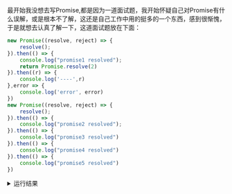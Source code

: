 最开始我没想去写Promise,都是因为一道面试题，我开始怀疑自己对Promise有什么误解，或是根本不了解，这还是自己工作中用的挺多的一个东西，感到很惭愧，于是就想去认真了解一下，这道面试题放在下面：
```javascript
new Promise((resolve, reject) => {
    resolve(); 
}).then(() => {
    console.log("promise1 resolved");
    return Promise.resolve(2)
}).then((r) => {
    console.log('----',r)
},error => {
    console.log('error', error)
})
new Promise((resolve, reject) => {
    resolve(); 
}).then(() => { 
    console.log("promise2 resolved");
}).then(() => {
    console.log("promise3 resolved")
}).then(() => {
    console.log("promise4 resolved")
}).then(() => {
    console.log("promise5 resolved")
})
```
<details>
<summary>运行结果</summary>
<pre>
promise1 resolved
promise2 resolved
promise3 resolved
promise4 resolved
---- 2
promise5 resolved
</pre>
<details>
在最开始，我认为的运行结果：
```
promise1 resolved
promise2 resolved
---- 2
promise3 resolved
promise4 resolved
promise5 resolved   
```
也就是说，当时我认为return Promise.resolve(2)这句是直接替换掉了包裹它的then返回的promise，连上了后面的then，事实显然不是这样,在网上看了很多解析，最后还是不是很理解，我就决定自己按照promiseA+规范一个promise来看看到底是怎样的，虽然实现之后发现这跟promiseA+规范没有什么关系。。。

首先Promise应该接受一个函数，这个函数是立即执行的
```
function MyPromise(executor) {
  executor()
}
```
然后规范上说一个Promise的当前状态必须为以下三种状态中的一种：等待态（Pending）、执行态（Fulfilled）和拒绝态（Rejected）。promise当前状态为Pending时可以改变为Fulfilled或Rejected,当前状态为Fulfilled或Rejected时不能改变状态
```
function MyPromise(executor) {
    this.status = "pending"; //默认是pending
    this.value = null;
    this.reason = reason;
    this.resolve = function (value) {
        if (this.status == "pending") {
            this.value = value
            this.status = "fulfilled"
        }
    }
    this.reject = function (reason) {
        if (this.status == "pending") {
            this.reason = reason
            this.status = "fulfilled"
        }
    }
    try {
        executor(this.resolve, this.reject)
    } catch (error) {
        this.reject(error)
    }
}
```

